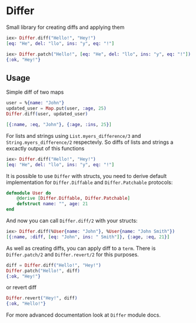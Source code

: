 # Differ

Small library for creating diffs and applying them

```elixir
iex> Differ.diff("Hello!", "Hey!")
[eq: "He", del: "llo", ins: "y", eq: "!"]

iex> Differ.patch("Hello!", [eq: "He", del: "llo", ins: "y", eq: "!"])
{:ok, "Hey!"}
```

<!-- ## Installation -->
<!--  -->
<!-- The package can be installed -->
<!-- by adding `differ` to your list of dependencies in `mix.exs`: -->
<!--  -->
<!-- ```elixir -->
<!-- def deps do -->
<!--   [ -->
<!--     {:differ, "~> 0.1.0"} -->
<!--   ] -->
<!-- end -->
<!-- ``` -->

## Usage

Simple diff of two maps

```elixir
user = %{name: "John"}
updated_user = Map.put(user, :age, 25)
Differ.diff(user, updated_user)

[{:name, :eq, "John"}, {:age, :ins, 25}]
```

For lists and strings using `List.myers_difference/3` and `String.myers_difference/2` respectevly.
So diffs of lists and strings a excactly output of this functions
```elixir
iex> Differ.diff("Hello!", "Hey!")
[eq: "He", del: "llo", ins: "y", eq: "!"]
```

It is possible to use `Differ` with structs, you need to derive default implementation
for `Differ.Diffable` and `Differ.Patchable` protocols:
```elixir
defmodule User do
    @derive [Differ.Diffable, Differ.Patchable]
    defstruct name: "", age: 21
end
```
And now you can call `Differ.diff/2` with your structs:
```elixir
iex> Differ.diff(%User{name: "John"}, %User{name: "John Smith"})
[{:name, :diff, [eq: "John", ins: " Smith"]}, {:age, :eq, 21}]
```

As well as creating diffs, you can apply diff to a `term`. There is `Differ.patch/2` and `Differ.revert/2` for this purposes.

```elixir
diff = Differ.diff("Hello!", "Hey!")
Differ.patch("Hello!", diff)
{:ok, "Hey!"}
```
or revert diff
```elixir
Differ.revert("Hey!", diff)
{:ok, "Hello!"}
```

For more advanced documentation look at `Differ` module docs.

<!-- Documentation can be found at [https://hexdocs.pm/differ](https://hexdocs.pm/differ). -->

